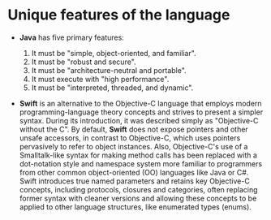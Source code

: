 # Unique features of the language

* **Java** has five primary features:
	1. It must be "simple, object-oriented, and familiar".
	2. It must be "robust and secure".
	3. It must be "architecture-neutral and portable".
	4. It must execute with "high performance".
	5. It must be "interpreted, threaded, and dynamic".
	
	
* **Swift** is an alternative to the Objective-C language that employs modern programming-language theory concepts and strives to present a simpler syntax. During its introduction, it was described simply as "Objective-C without the C". By default, **Swift** does not expose pointers and other unsafe accessors, in contrast to Objective-C, which uses pointers pervasively to refer to object instances. Also, Objective-C's use of a Smalltalk-like syntax for making method calls has been replaced with a dot-notation style and namespace system more familiar to programmers from other common object-oriented (OO) languages like Java or C#. Swift introduces true named parameters and retains key Objective-C concepts, including protocols, closures and categories, often replacing former syntax with cleaner versions and allowing these concepts to be applied to other language structures, like enumerated types (enums).

